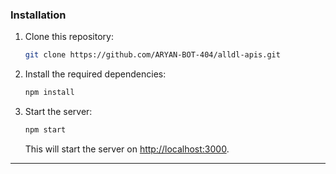 
### Installation

1. Clone this repository:
   ```bash
   git clone https://github.com/ARYAN-BOT-404/alldl-apis.git
   ```

2. Install the required dependencies:
   ```bash
   npm install
   ```

3. Start the server:
   ```bash
   npm start
   ```

   This will start the server on [http://localhost:3000](http://localhost:3000).

---
